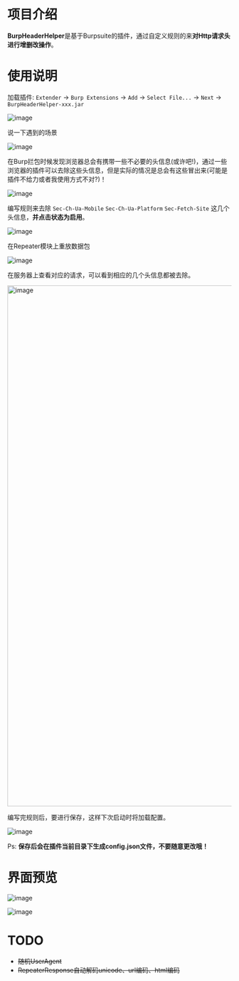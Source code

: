 # 项目介绍

**BurpHeaderHelper**是基于Burpsuite的插件，通过自定义规则的来**对Http请求头进行增删改操作**。

# 使用说明

加载插件: `Extender` -> `Burp Extensions` -> `Add` -> `Select File...` -> `Next` -> `BurpHeaderHelper-xxx.jar`

![image](https://user-images.githubusercontent.com/30547741/201566106-e7c3c2aa-8147-422f-acf2-568feaf551fd.png)

说一下遇到的场景

![image](https://user-images.githubusercontent.com/30547741/201565817-481feaa9-b5cb-4c78-b188-f620611dbe16.png)

在Burp拦包时候发现浏览器总会有携带一些不必要的头信息(或许吧!)，通过一些浏览器的插件可以去除这些头信息，但是实际的情况是总会有这些冒出来(可能是插件不给力或者我使用方式不对?)！

![image](https://user-images.githubusercontent.com/30547741/201566474-3b2726ad-926d-4634-bc92-32afebb62131.png)

编写规则来去除 `Sec-Ch-Ua-Mobile` `Sec-Ch-Ua-Platform` `Sec-Fetch-Site` 这几个头信息，**并点击状态为启用**。

![image](https://user-images.githubusercontent.com/30547741/201567700-9a1987de-28b1-4919-bda8-efe23f281235.png)

在Repeater模块上重放数据包

![image](https://user-images.githubusercontent.com/30547741/201567735-a0e22d49-6f3a-4099-94c8-6c155f3652d5.png)

在服务器上查看对应的请求，可以看到相应的几个头信息都被去除。

<img width="1169" alt="image" src="https://user-images.githubusercontent.com/30547741/201567786-91647846-af65-4db3-b49e-6965070473b1.png">

编写完规则后，要进行保存，这样下次启动时将加载配置。

![image](https://user-images.githubusercontent.com/30547741/201568133-be089f7f-8c16-40e4-8dff-d39651929794.png)

Ps: **保存后会在插件当前目录下生成config.json文件，不要随意更改哦！**

# 界面预览

![image](https://user-images.githubusercontent.com/30547741/201623743-b8439c9a-ddfc-44c7-8dc9-38ef27727fd8.png)

![image](https://user-images.githubusercontent.com/30547741/201623796-84fff274-1d6f-44c0-b1a2-faaa99c3dbd6.png)

# TODO

* ~~随机UserAgent~~
* ~~RepeaterResponse自动解码unicode、url编码、html编码~~
